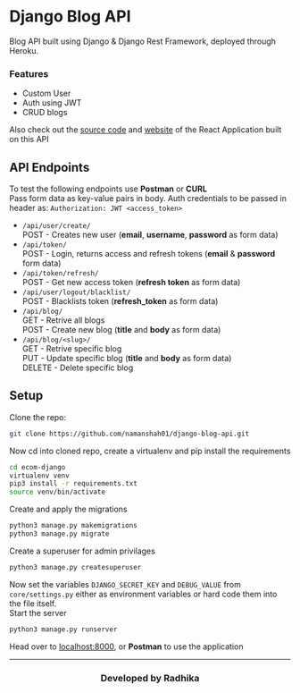 # Django Blog API
Blog API built using Django & Django Rest Framework, deployed through Heroku.

### Features
- Custom User
- Auth using JWT
- CRUD blogs

Also check out the [source code](https://github.com/namanshah01/react-blog) and [website](https://reactblog-futurediary.netlify.app) of the React Application built on this API


## API Endpoints

To test the following endpoints use **Postman** or **CURL**
<br>Pass form data as key-value pairs in body. Auth credentials to be passed in header as: `Authorization: JWT <access_token>`

- `/api/user/create/`
<br>POST - Creates new user (**email**, **username**, **password** as form data)
- `/api/token/`
<br>POST - Login, returns access and refresh tokens (**email** & **password** form data)
- `/api/token/refresh/`
<br>POST - Get new access token (**refresh token** as form data)
- `/api/user/logout/blacklist/`
<br>POST - Blacklists token (**refresh_token** as form data)
- `/api/blog/`
<br>GET - Retrive all blogs
<br>POST - Create new blog (**title** and **body** as form data)
- `/api/blog/<slug>/`
<br>GET - Retrive specific blog
<br>PUT - Update specific blog (**title** and **body** as form data)
<br>DELETE - Delete specific blog


## Setup

Clone the repo:
```bash
git clone https://github.com/namanshah01/django-blog-api.git
```
Now cd into cloned repo, create a virtualenv and pip install the requirements
```bash
cd ecom-django
virtualenv venv
pip3 install -r requirements.txt
source venv/bin/activate
```
Create and apply the migrations
```bash
python3 manage.py makemigrations
python3 manage.py migrate
```
Create a superuser for admin privilages
```bash
python3 manage.py createsuperuser
```
Now set the variables `DJANGO_SECRET_KEY` and `DEBUG_VALUE` from `core/settings.py` either as environment variables or hard code them into the file itself.
<br>Start the server
```bash
python3 manage.py runserver
```
Head over to [localhost:8000](http://localhost:8000/), or **Postman** to use the application

---
<h3 align="center"><b>Developed by Radhika</b></h3>
